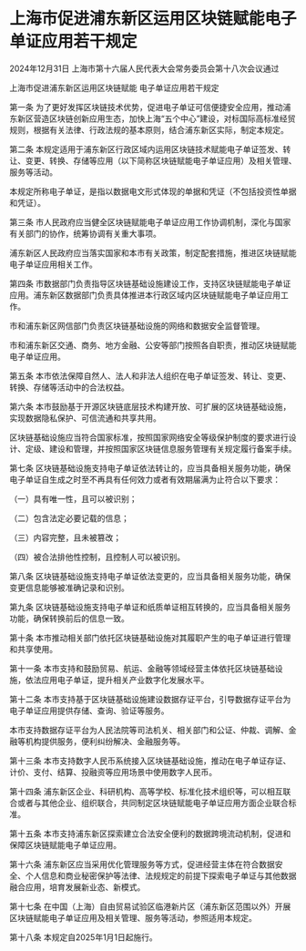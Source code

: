 # 上海市促进浦东新区运用区块链赋能电子单证应用若干规定

2024年12月31日 上海市第十六届人民代表大会常务委员会第十八次会议通过

<!-- INFO END -->

上海市促进浦东新区运用区块链赋能 电子单证应用若干规定

第一条 为了更好发挥区块链技术优势，促进电子单证可信便捷安全应用，推动浦东新区营造区块链创新应用生态，加快上海“五个中心”建设，对标国际高标准经贸规则，根据有关法律、行政法规的基本原则，结合浦东新区实际，制定本规定。

第二条 本规定适用于浦东新区行政区域内运用区块链技术赋能电子单证签发、转让、变更、转换、存储等应用（以下简称区块链赋能电子单证应用）及相关管理、服务等活动。

本规定所称电子单证，是指以数据电文形式体现的单据和凭证（不包括投资性单据和凭证）。

第三条 市人民政府应当健全区块链赋能电子单证应用工作协调机制，深化与国家有关部门的协作，统筹协调有关重大事项。

浦东新区人民政府应当落实国家和本市有关政策，制定配套措施，推进区块链赋能电子单证应用相关工作。

第四条 市数据部门负责指导区块链基础设施建设工作，支持区块链赋能电子单证应用。浦东新区数据部门负责具体推进本行政区域内区块链赋能电子单证应用工作。

市和浦东新区网信部门负责区块链基础设施的网络和数据安全监督管理。

市和浦东新区交通、商务、地方金融、公安等部门按照各自职责，推动区块链赋能电子单证应用。

第五条 本市依法保障自然人、法人和非法人组织在电子单证签发、转让、变更、转换、存储等活动中的合法权益。

第六条 本市鼓励基于开源区块链底层技术构建开放、可扩展的区块链基础设施，实现数据隐私保护、可信流通和共享共用。

区块链基础设施应当符合国家标准，按照国家网络安全等级保护制度的要求进行设计、定级、建设和管理，并按照国家区块链信息服务管理有关规定履行备案手续。

第七条 区块链基础设施支持电子单证依法转让的，应当具备相关服务功能，确保电子单证自生成之时至不再具有任何效力或者有效期届满为止符合以下要求：

（一）具有唯一性，且可以被识别；

（二）包含法定必要记载的信息；

（三）内容完整，且未被篡改；

（四）被合法排他性控制，且控制人可以被识别。

第八条 区块链基础设施支持电子单证依法变更的，应当具备相关服务功能，确保变更信息能够被准确记录和识别。

第九条 区块链基础设施支持电子单证和纸质单证相互转换的，应当具备相关服务功能，确保转换前后的信息一致。

第十条 本市推动相关部门依托区块链基础设施对其履职产生的电子单证进行管理和共享使用。

第十一条 本市支持和鼓励贸易、航运、金融等领域经营主体依托区块链基础设施，依法应用电子单证，提升相关产业数字化发展水平。

第十二条 本市支持基于区块链基础设施建设数据存证平台，引导数据存证平台为电子单证应用提供存储、查询、验证等服务。

本市支持数据存证平台为人民法院等司法机关、相关部门和公证、仲裁、调解、金融等机构提供服务，便利纠纷解决、金融服务等。

第十三条 本市支持数字人民币系统接入区块链基础设施，推动在电子单证存证、计价、支付、结算、投融资等应用场景中使用数字人民币。

第十四条 浦东新区企业、科研机构、高等学校、标准化技术组织等，可以相互联合或者与其他企业、组织联合，共同制定区块链赋能电子单证应用方面企业联合标准。

第十五条 本市支持浦东新区探索建立合法安全便利的数据跨境流动机制，促进和保障区块链赋能电子单证应用。

第十六条 浦东新区应当采用优化管理服务等方式，促进经营主体在符合数据安全、个人信息和商业秘密保护等法律、法规规定的前提下探索电子单证与其他数据融合应用，培育发展新业态、新模式。

第十七条 在中国（上海）自由贸易试验区临港新片区（浦东新区范围以外）开展区块链赋能电子单证应用及相关管理、服务等活动，参照适用本规定。

第十八条 本规定自2025年1月1日起施行。